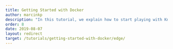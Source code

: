 ```yaml
---
title: Getting Started with Docker
author: marcinkp
description: "In this tutorial, we explain how to start playing with Knot.x using Docker and Knot.x Starter Kit project template. We will show how Knot.x can be used to transform a static website into a dynamic one."
order: 8
date: 2019-08-07
layout: redirect
target: /tutorials/getting-started-with-docker/edge/
---
```


